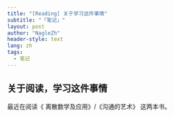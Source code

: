 ```yaml
---
title: "[Reading] 关于学习这件事情"
subtitle: "「笔记」"
layout: post
author: "NagleZh"
header-style: text
lang: zh
tags:
  - 笔记
---
```


## 关于阅读，学习这件事情

最近在阅读《 离散数学及应用》/《沟通的艺术》 这两本书。  
